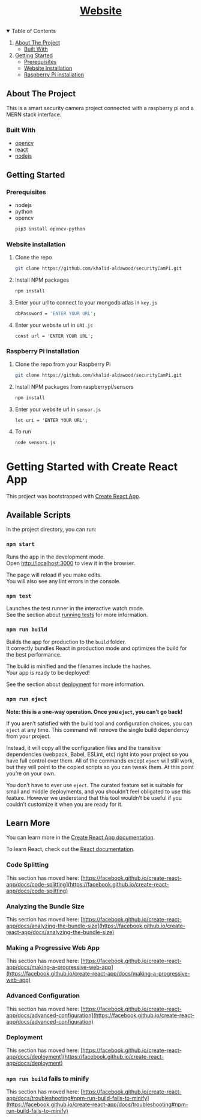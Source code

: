 <br />
<h1 align="center">

[Website](https://19d69487bfc4.ngrok.io/)

</h1>



<!-- TABLE OF CONTENTS -->
<details open="open">
  <summary>Table of Contents</summary>
  <ol>
    <li>
      <a href="#about-the-project">About The Project</a>
      <ul>
        <li><a href="#built-with">Built With</a></li>
      </ul>
    </li>
    <li>
      <a href="#getting-started">Getting Started</a>
      <ul>
        <li><a href="#prerequisites">Prerequisites</a></li>
        <li><a href="#Website-installation">Website installation</a></li>
        <li><a href="#Raspberry-Pi-installation">Raspberry Pi installation</a></li>
      </ul>
  </ol>
</details>



<!-- ABOUT THE PROJECT -->
## About The Project

This is a smart security camera project connected with a raspberry pi and a MERN stack interface.

### Built With

* [opencv](https://opencv.org/)
* [react](https://reactjs.org/)
* [nodejs](https://nodejs.org/en/)



<!-- GETTING STARTED -->
## Getting Started

### Prerequisites

* nodejs
* python
* opencv
  ```sh
  pip3 install opencv-python
  ```

### Website installation

1. Clone the repo
   ```sh
   git clone https://github.com/khalid-aldawood/securityCamPi.git
   ```
2. Install NPM packages
   ```sh
   npm install
   ```
4. Enter your url to connect to your mongodb atlas in `key.js`
   ```sh
   dbPassword = 'ENTER YOUR URL';

5. Enter your website url in `URI.js`
   ```JS
   const url = 'ENTER YOUR URL';

### Raspberry Pi installation

1. Clone the repo from your Raspberry Pi
   ```sh
   git clone https://github.com/khalid-aldawood/securityCamPi.git
   ```
2. Install NPM packages from raspberrypi/sensors
   ```sh
   npm install
   ```

3. Enter your website url in `sensor.js`
   ```JS
   let uri = 'ENTER YOUR URL';

4. To run 
   ```sh
   node sensors.js
   ```





# Getting Started with Create React App

This project was bootstrapped with [Create React App](https://github.com/facebook/create-react-app).

## Available Scripts

In the project directory, you can run:

### `npm start`

Runs the app in the development mode.\
Open [http://localhost:3000](http://localhost:3000) to view it in the browser.

The page will reload if you make edits.\
You will also see any lint errors in the console.

### `npm test`

Launches the test runner in the interactive watch mode.\
See the section about [running tests](https://facebook.github.io/create-react-app/docs/running-tests) for more information.

### `npm run build`

Builds the app for production to the `build` folder.\
It correctly bundles React in production mode and optimizes the build for the best performance.

The build is minified and the filenames include the hashes.\
Your app is ready to be deployed!

See the section about [deployment](https://facebook.github.io/create-react-app/docs/deployment) for more information.

### `npm run eject`

**Note: this is a one-way operation. Once you `eject`, you can’t go back!**

If you aren’t satisfied with the build tool and configuration choices, you can `eject` at any time. This command will remove the single build dependency from your project.

Instead, it will copy all the configuration files and the transitive dependencies (webpack, Babel, ESLint, etc) right into your project so you have full control over them. All of the commands except `eject` will still work, but they will point to the copied scripts so you can tweak them. At this point you’re on your own.

You don’t have to ever use `eject`. The curated feature set is suitable for small and middle deployments, and you shouldn’t feel obligated to use this feature. However we understand that this tool wouldn’t be useful if you couldn’t customize it when you are ready for it.

## Learn More

You can learn more in the [Create React App documentation](https://facebook.github.io/create-react-app/docs/getting-started).

To learn React, check out the [React documentation](https://reactjs.org/).

### Code Splitting

This section has moved here: [https://facebook.github.io/create-react-app/docs/code-splitting](https://facebook.github.io/create-react-app/docs/code-splitting)

### Analyzing the Bundle Size

This section has moved here: [https://facebook.github.io/create-react-app/docs/analyzing-the-bundle-size](https://facebook.github.io/create-react-app/docs/analyzing-the-bundle-size)

### Making a Progressive Web App

This section has moved here: [https://facebook.github.io/create-react-app/docs/making-a-progressive-web-app](https://facebook.github.io/create-react-app/docs/making-a-progressive-web-app)

### Advanced Configuration

This section has moved here: [https://facebook.github.io/create-react-app/docs/advanced-configuration](https://facebook.github.io/create-react-app/docs/advanced-configuration)

### Deployment

This section has moved here: [https://facebook.github.io/create-react-app/docs/deployment](https://facebook.github.io/create-react-app/docs/deployment)

### `npm run build` fails to minify

This section has moved here: [https://facebook.github.io/create-react-app/docs/troubleshooting#npm-run-build-fails-to-minify](https://facebook.github.io/create-react-app/docs/troubleshooting#npm-run-build-fails-to-minify)
